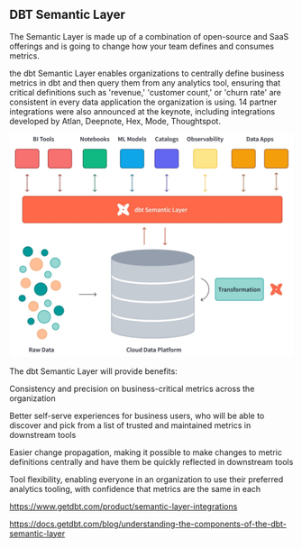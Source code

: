 ## DBT Semantic Layer

The Semantic Layer is made up of a combination of open-source and SaaS offerings and is going to change how your team defines and consumes metrics.

the dbt Semantic Layer enables organizations to centrally define business metrics in dbt and then query them from any analytics tool, ensuring that critical definitions such as 'revenue,' 'customer count,' or 'churn rate' are consistent in every data application the organization is using. 14 partner integrations were also announced at the keynote, including integrations developed by Atlan, Deepnote, Hex, Mode, Thoughtspot.

![Git Diagram](pics/semantic_layer.png)

The dbt Semantic Layer will provide benefits:

Consistency and precision on business-critical metrics across the organization

Better self-serve experiences for business users, who will be able to discover and pick from a list of trusted and maintained metrics in downstream tools

Easier change propagation, making it possible to make changes to metric definitions centrally and have them be quickly reflected in downstream tools

Tool flexibility, enabling everyone in an organization to use their preferred analytics tooling, with confidence that metrics are the same in each

https://www.getdbt.com/product/semantic-layer-integrations

https://docs.getdbt.com/blog/understanding-the-components-of-the-dbt-semantic-layer
